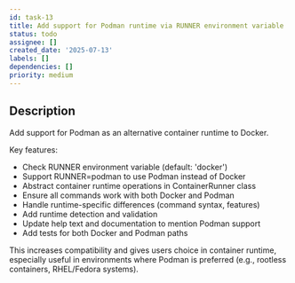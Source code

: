 ```yaml
---
id: task-13
title: Add support for Podman runtime via RUNNER environment variable
status: todo
assignee: []
created_date: '2025-07-13'
labels: []
dependencies: []
priority: medium
---
```


## Description

Add support for Podman as an alternative container runtime to Docker.

Key features:
- Check RUNNER environment variable (default: 'docker')
- Support RUNNER=podman to use Podman instead of Docker
- Abstract container runtime operations in ContainerRunner class
- Ensure all commands work with both Docker and Podman
- Handle runtime-specific differences (command syntax, features)
- Add runtime detection and validation
- Update help text and documentation to mention Podman support
- Add tests for both Docker and Podman paths

This increases compatibility and gives users choice in container runtime, especially useful in environments where Podman is preferred (e.g., rootless containers, RHEL/Fedora systems).
